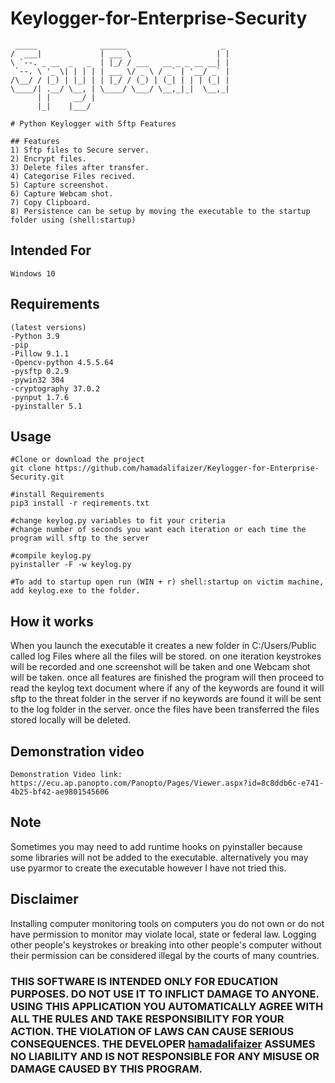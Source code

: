 # Keylogger-for-Enterprise-Security

```
 _____              ______                     _ 
/  ___|             | ___ \                   | |
\ `--. _ __  _   _  | |_/ / ___   __ _ _ __ __| |
 `--. \ '_ \| | | | | ___ \/ _ \ / _` | '__/ _` |
/\__/ / |_) | |_| | | |_/ / (_) | (_| | | | (_| |
\____/| .__/ \__, | \____/ \___/ \__,_|_|  \__,_|
      | |     __/ |                              
      |_|    |___/                              
```
     
```   
# Python Keylogger with Sftp Features

## Features
1) Sftp files to Secure server.
2) Encrypt files.
3) Delete files after transfer.
4) Categorise Files recived.
5) Capture screenshot.
6) Capture Webcam shot.
7) Copy Clipboard. 
8) Persistence can be setup by moving the executable to the startup folder using (shell:startup)
```
## Intended For
`Windows 10` 

## Requirements
```
(latest versions)
-Python 3.9
-pip
-Pillow 9.1.1
-Opencv-python 4.5.5.64
-pysftp 0.2.9
-pywin32 304
-cryptography 37.0.2
-pynput 1.7.6
-pyinstaller 5.1
```
## Usage
```
#Clone or download the project
git clone https://github.com/hamadalifaizer/Keylogger-for-Enterprise-Security.git

#install Requirements
pip3 install -r reqirements.txt

#change keylog.py variables to fit your criteria
#change number of seconds you want each iteration or each time the program will sftp to the server

#compile keylog.py
pyinstaller -F -w keylog.py

#To add to startup open run (WIN + r) shell:startup on victim machine, add keylog.exe to the folder.

```
## How it works
When you launch the executable it creates a new folder in C:/Users/Public called log Files where all the files will be stored. on one iteration keystrokes will be recorded and one screenshot will be taken and one Webcam shot will be taken. once all features are finished the program will then proceed to read the keylog text document where if any of the keywords are found it will sftp to the threat folder in the server if no keywords are found it will be sent to the log folder in the server. once the files have been transferred the files stored locally will be deleted. 

## Demonstration video
```
Demonstration Video link:
https://ecu.ap.panopto.com/Panopto/Pages/Viewer.aspx?id=8c8ddb6c-e741-4b25-bf42-ae9801545606

```
## Note
Sometimes you may need to add runtime hooks on pyinstaller because some libraries will not be added to the executable. alternatively you may use pyarmor to create the executable however I have not tried this. 

## Disclaimer
Installing computer monitoring tools on computers you do not own or do not have permission to monitor may violate local, state or federal law. 
Logging other people's keystrokes or breaking into other people's computer without their permission can be considered illegal by the courts of many countries. 

### THIS SOFTWARE IS INTENDED ONLY FOR EDUCATION PURPOSES. DO NOT USE IT TO INFLICT DAMAGE TO ANYONE. USING THIS APPLICATION YOU AUTOMATICALLY AGREE WITH ALL THE RULES AND TAKE RESPONSIBILITY FOR YOUR ACTION. THE VIOLATION OF LAWS CAN CAUSE SERIOUS CONSEQUENCES. THE DEVELOPER [hamadalifaizer]([https://www.example.com](https://github.com/hamadalifaizer)) ASSUMES NO LIABILITY AND IS NOT RESPONSIBLE FOR ANY MISUSE OR DAMAGE CAUSED BY THIS PROGRAM.

